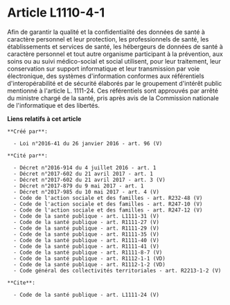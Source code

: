 # Article L1110-4-1

Afin de garantir la qualité et la confidentialité des données de santé à caractère personnel et leur protection, les
professionnels de santé, les établissements et services de santé, les hébergeurs de données de santé à caractère personnel et
tout autre organisme participant à la prévention, aux soins ou au suivi médico-social et social utilisent, pour leur
traitement, leur conservation sur support informatique et leur transmission par voie électronique, des systèmes d'information
conformes aux référentiels d'interopérabilité et de sécurité élaborés par le groupement d'intérêt public mentionné à
l'article L. 1111-24. Ces référentiels sont approuvés par arrêté du ministre chargé de la santé, pris après avis de la
Commission nationale de l'informatique et des libertés.

**Liens relatifs à cet article**

	**Créé par**:

	  - Loi n°2016-41 du 26 janvier 2016 - art. 96 (V)

	**Cité par**:

	  - Décret n°2016-914 du 4 juillet 2016 - art. 1
	  - Décret n°2017-602 du 21 avril 2017 - art. 1
	  - Décret n°2017-602 du 21 avril 2017 - art. 3 (V)
	  - Décret n°2017-879 du 9 mai 2017 - art. 1
	  - Décret n°2017-985 du 10 mai 2017 - art. 4 (V)
	  - Code de l'action sociale et des familles - art. R232-48 (V)
	  - Code de l'action sociale et des familles - art. R247-10 (V)
	  - Code de l'action sociale et des familles - art. R247-12 (V)
	  - Code de la santé publique - art. L1111-31 (V)
	  - Code de la santé publique - art. R1111-27 (V)
	  - Code de la santé publique - art. R1111-29 (V)
	  - Code de la santé publique - art. R1111-35 (V)
	  - Code de la santé publique - art. R1111-40 (V)
	  - Code de la santé publique - art. R1111-41 (V)
	  - Code de la santé publique - art. R1111-8-7 (V)
	  - Code de la santé publique - art. R1112-1-1 (VD)
	  - Code de la santé publique - art. R1112-1-2 (VD)
	  - Code général des collectivités territoriales - art. R2213-1-2 (V)

	**Cite**:

	  - Code de la santé publique - art. L1111-24 (V)
